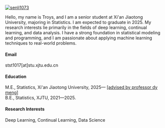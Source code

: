 

[![senli1073](https://img.shields.io/badge/senli1073-github-blue?logo=github)](https://github.com/Troys666)

Hello, my name is Troys, and I am a senior student at Xi'an Jiaotong University, majoring in Statistics. I am expected to graduate in 2025. My research interests lie primarily in the fields of deep learning, continual learning, and data analysis. I have a strong foundation in statistical modeling and programming, and I am passionate about applying machine learning techniques to real-world problems.

#### Email
stst1017[at]stu.xjtu.edu.cn

#### Education
M.E., Statistics, Xi'an Jiaotong University, 2025—   [[advised by professor dy meng]](https://gr.xjtu.edu.cn/en/web/dymeng)\
B.E., Statistics, XJTU, 2021—2025.

#### Research Interests
Deep Learning, Continual Learning, Data Science
